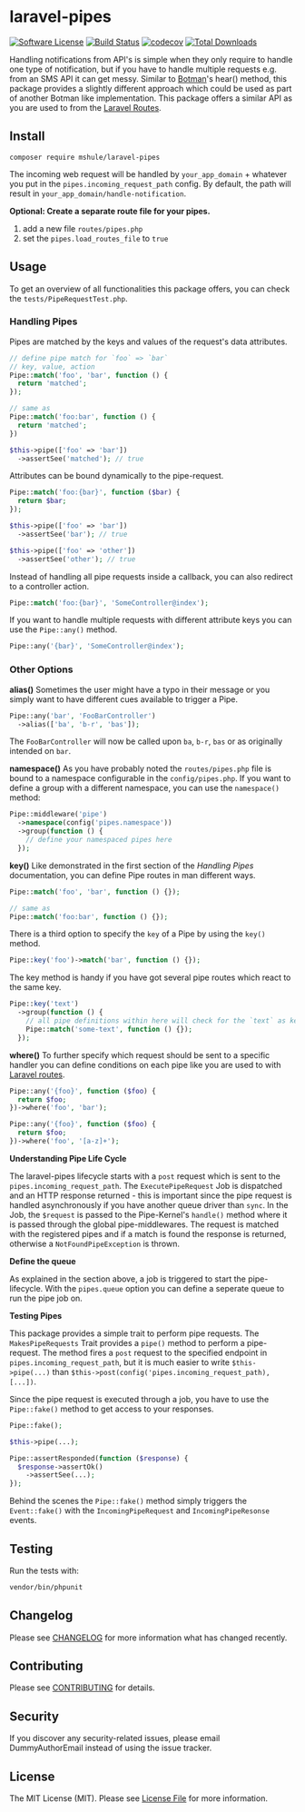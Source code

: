 # laravel-pipes

[![Software License](https://img.shields.io/badge/license-MIT-brightgreen.svg?style=flat-square)](LICENSE.md)
[![Build Status](https://travis-ci.org/m-shule/laravel-pipes.svg?branch=master)](https://travis-ci.org/m-shule/laravel-pipes)
[![codecov](https://codecov.io/gh/m-shule/laravel-pipes/branch/master/graph/badge.svg)](https://codecov.io/gh/m-shule/laravel-pipes)
[![Total Downloads](https://img.shields.io/packagist/dt/mshule/laravel-pipes.svg?style=flat-square)](https://packagist.org/packages/mshule/laravel-pipes)

Handling notifications from API's is simple when they only require to handle one type of notification, but if you have to handle multiple requests e.g. from an SMS API it can get messy. Similar to [Botman](https://botman.io)'s hear() method, this package provides a slightly different approach which could be used as part of another Botman like implementation. This package offers a similar API as you are used to from the [Laravel Routes](https://laravel.com/docs/5.8/routing).

## Install

`composer require mshule/laravel-pipes`

The incoming web request will be handled by `your_app_domain` + whatever you put in the `pipes.incoming_request_path` config. By default, the path will result in `your_app_domain/handle-notification`.

**Optional: Create a separate route file for your pipes.**

1. add a new file `routes/pipes.php`
2. set the `pipes.load_routes_file` to `true`

## Usage

To get an overview of all functionalities this package offers, you can check the `tests/PipeRequestTest.php`.

### Handling Pipes

Pipes are matched by the keys and values of the request's data attributes.

```php
// define pipe match for `foo` => `bar`
// key, value, action
Pipe::match('foo', 'bar', function () {
  return 'matched';
});

// same as
Pipe::match('foo:bar', function () {
  return 'matched';
})

$this->pipe(['foo' => 'bar'])
  ->assertSee('matched'); // true
```

Attributes can be bound dynamically to the pipe-request.

```php
Pipe::match('foo:{bar}', function ($bar) {
  return $bar;
});

$this->pipe(['foo' => 'bar'])
  ->assertSee('bar'); // true

$this->pipe(['foo' => 'other'])
  ->assertSee('other'); // true
```

Instead of handling all pipe requests inside a callback, you can also redirect to a controller action.

```php
Pipe::match('foo:{bar}', 'SomeController@index');
```

If you want to handle multiple requests with different attribute keys you can use the `Pipe::any()` method.

```php
Pipe::any('{bar}', 'SomeController@index');
```

### Other Options

**alias()**
Sometimes the user might have a typo in their message or you simply want to have different cues available to trigger a Pipe.

```php
Pipe::any('bar', 'FooBarController')
  ->alias(['ba', 'b-r', 'bas']);
```

The `FooBarController` will now be called upon `ba`, `b-r`, `bas` or as originally intended on `bar`.

**namespace()**
As you have probably noted the `routes/pipes.php` file is bound to a namespace configurable in the `config/pipes.php`. If you want to define a group with a different namespace, you can use the `namespace()` method:

```php
Pipe::middleware('pipe')
  ->namespace(config('pipes.namespace'))
  ->group(function () {
    // define your namespaced pipes here
  });
```

**key()**
Like demonstrated in the first section of the *Handling Pipes* documentation, you can define Pipe routes in man different ways.

```php
Pipe::match('foo', 'bar', function () {});

// same as
Pipe::match('foo:bar', function () {});
```

There is a third option to specify the `key` of a Pipe by using the `key()` method.

```php
Pipe::key('foo')->match('bar', function () {});
```

The key method is handy if you have got several pipe routes which react to the same key.

```php
Pipe::key('text')
  ->group(function () {
    // all pipe definitions within here will check for the `text` as key in the incoming request
    Pipe::match('some-text', function () {});
  });
```

**where()**
To further specify which request should be sent to a specific handler you can define conditions on each pipe like you are used to with [Laravel routes](https://laravel.com/docs/5.8/routing#parameters-regular-expression-constraints).

```php
Pipe::any('{foo}', function ($foo) {
  return $foo;
})->where('foo', 'bar');

Pipe::any('{foo}', function ($foo) {
  return $foo;
})->where('foo', '[a-z]+');
```

**Understanding Pipe Life Cycle**

The laravel-pipes lifecycle starts with a `post` request which is sent to the `pipes.incoming_request_path`. The `ExecutePipeRequest` Job is dispatched and an HTTP response returned - this is important since the pipe request is handled asynchronously if you have another queue driver than `sync`. In the Job, the `$request` is passed to the Pipe-Kernel's `handle()` method where it is passed through the global pipe-middlewares. The request is matched with the registered pipes and if a match is found the response is returned, otherwise a `NotFoundPipeException` is thrown.

**Define the queue**

As explained in the section above, a job is triggered to start the pipe-lifecycle. With the `pipes.queue` option you can define a seperate queue to run the pipe job on.

**Testing Pipes**

This package provides a simple trait to perform pipe requests. The `MakesPipeRequests` Trait provides a `pipe()` method to perform a pipe-request. The method fires a `post` request to the specified endpoint in `pipes.incoming_request_path`, but it is much easier to write `$this->pipe(...)` than `$this->post(config('pipes.incoming_request_path), [...])`.

Since the pipe request is executed through a job, you have to use the `Pipe::fake()` method to get access to your responses.

```php
Pipe::fake();

$this->pipe(...);

Pipe::assertResponded(function ($response) {
  $response->assertOk()
    ->assertSee(...);
});
```

Behind the scenes the `Pipe::fake()` method simply triggers the `Event::fake()` with the `IncomingPipeRequest` and `IncomingPipeResonse` events.

## Testing

Run the tests with:

```bash
vendor/bin/phpunit
```

## Changelog

Please see [CHANGELOG](CHANGELOG.md) for more information what has changed recently.

## Contributing

Please see [CONTRIBUTING](CONTRIBUTING.md) for details.

## Security

If you discover any security-related issues, please email DummyAuthorEmail instead of using the issue tracker.

## License

The MIT License (MIT). Please see [License File](/LICENSE.md) for more information.
